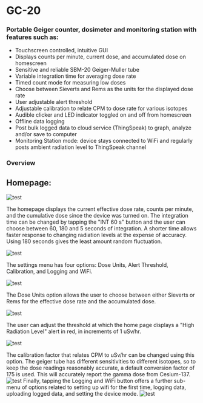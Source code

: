 # GC-20
### Portable Geiger counter, dosimeter and monitoring station with features such as:
- Touchscreen controlled, intuitive GUI
- Displays counts per minute, current dose, and accumulated dose on homescreen
- Sensitive and reliable SBM-20 Geiger-Muller tube
- Variable integration time for averaging dose rate
- Timed count mode for measuring low doses
- Choose between Sieverts and Rems as the units for the displayed dose rate
- User adjustable alert threshold
- Adjustable calibration to relate CPM to dose rate for various isotopes
- Audible clicker and LED indicator toggled on and off from homescreen
- Offline data logging
- Post bulk logged data to cloud service (ThingSpeak) to graph, analyze and/or save to computer
- Monitoring Station mode: device stays connected to WiFi and regularly posts ambient radiation level to ThingSpeak channel

### Overview

## Homepage:
![test](https://raw.githubusercontent.com/pra22/GC-20/master/Images/homepage.jpg)

The homepage displays the current effective dose rate, counts per minute, and the cumulative dose since the device was turned on. The integration time can be changed by tapping the "INT 60 s" button and the user can choose between 60, 180 and 5 seconds of integration. A shorter time allows faster response to changing radiation levels at the expense of accuracy. Using 180 seconds gives the least amount random fluctuation.

![test](https://raw.githubusercontent.com/pra22/GC-20/master/Images/settings.jpg)

The settings menu has four options: Dose Units, Alert Threshold, Calibration, and Logging and WiFi. 

![test](https://raw.githubusercontent.com/pra22/GC-20/master/Images/units.jpg)

The Dose Units option allows the user to choose between either Sieverts or Rems for the effective dose rate and the accumulated dose.

![test](https://raw.githubusercontent.com/pra22/GC-20/master/Images/threshold.jpg)

The user can adjust the threshold at which the home page displays a "High Radiation Level" alert in red, in increments of 1 uSv/hr.

![test](https://raw.githubusercontent.com/pra22/GC-20/master/Images/calibration.jpg)

The calibration factor that relates CPM to uSv/hr can be changed using this option. The geiger tube has different sensitivities to different isotopes, so to keep the dose readings reasonably accurate, a default conversion factor of 175 is used. This will accurately report the gamma dose from Cesium-137. 
![test](https://raw.githubusercontent.com/pra22/GC-20/master/Images/logging_off.jpg)
Finally, tapping the Logging and WiFi button offers a further sub-menu of options related to setting up wifi for the first time, logging data, uploading logged data, and setting the device mode.
![test](https://raw.githubusercontent.com/pra22/GC-20/master/Images/wifi_setup.jpg)


